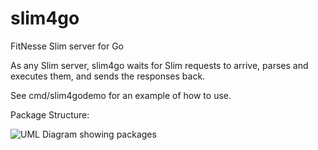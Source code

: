 # slim4go
FitNesse Slim server for Go

As any Slim server, slim4go waits for Slim requests to arrive, parses and executes them, and sends the responses back.


See cmd/slim4godemo for an example of how to use.

Package Structure:

![UML Diagram showing packages](http://www.plantuml.com/plantuml/png/ZPHDRiCW48NtdC8NY5TTLxaAnPE8YXzh85Mgo7TlZ4YXpxQcMKNptZTctjYSKzQSRzuf5RIdD6j3W_7Jy533yzTgoLd_TeqJ-LYrlxhNDWoFfIYBMlfsTDT-TfGsFTTc5tlFDrv5eEe3rtfNjI4J1-rgBn0ksfHE0uXwdeavygg1PE8JlEUjK0-s5Mpu95C1J8X2jlbxNtFnkY_C70sb5FbGpj54jwycuY_Q8xCEa-R9sG_MN8vK7Ay0nowmq-czrTiO0DIaq5q60sk929mLbuqrUDdO9f2yxPooiL-8R6yhaBsm4iYivGvKzmhyZ_Xzs_49_MX7Y4nW-2AoFQ-4x0-Fr2jvOTE2kVKN21n2zaDE0C07AgShGNWq6S845gMCdyRkhX_BlRuIhrjyx6_jOtijAbN_b29y7g310b74xqsfCuNfvjqF)
